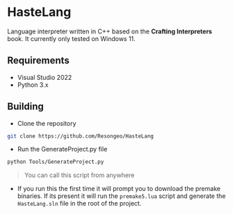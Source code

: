 # HasteLang
Language interpreter written in C++ based on the **Crafting Interpreters** book. It currently only tested on Windows 11.

## Requirements
- Visual Studio 2022
- Python 3.x

## Building
- Clone the repository
``` bash
git clone https://github.com/Resongeo/HasteLang
```
- Run the GenerateProject.py file
``` bash
python Tools/GenerateProject.py
```
> You can call this script from anywhere
- If you run this the first time it will prompt you to download the premake binaries. If its present it will run the `premake5.lua` script and generate the `HasteLang.sln` file in the root of the project.